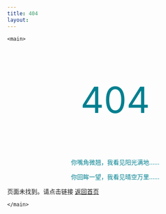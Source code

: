 ```yaml
---
title: 404
layout: 
---
```


<html>
<head>
  <meta charset="utf-8">
  <meta http-equiv="X-UA-Compatible" content="IE=edge">
  <meta name="viewport" content="width=device-width, initial-scale=1">
  
  <title>404</title>
  <meta name="author" content="zhao.im">
  <meta name="description" content="zhao.im">

  <!-- Android Lolipop Theme Color -->
  <meta name="theme-color" content="#008090"> 
  <!-- Favicon -->
  <link rel="shortcut icon" href="/favicon.ico" type="image/x-icon" />
  <!-- Apple Touch Icons -->
  <link rel="apple-touch-icon" href="/apple-touch-icon.png" />
  
  
</head>

  <body>

    <main>

<p style="font-size:84px;color:#008090;font-style:bold;text-align:center;">404</p>

<p style="color:#008090;font-style:bold;text-align:center;">你嘴角微翘，我看见阳光满地……  </p>
<p style="color:#008090;font-style:bold;text-align:center;">你回眸一望，我看见晴空万里……  </p>

<p>页面未找到。请点击链接 <a href="https://zhao.im">返回首页</a> </p>


    </main>


  </body>

</html>